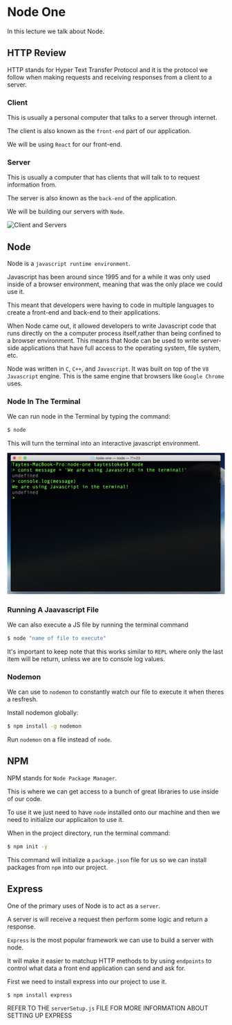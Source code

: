 # Node One

In this lecture we talk about Node.

## HTTP Review

HTTP stands for Hyper Text Transfer Protocol and it is the protocol we follow when making requests and receiving responses from a client to a server.

### Client 

This is usually a personal computer that talks to a server through internet.

The client is also known as the `front-end` part of our application.

We will be using `React` for our front-end.

### Server

This is usually a computer that has clients that will talk to to request information from.

The server is also known as the `back-end` of the application.

We will be building our servers with `Node`.

![Client and Servers](images/clienttoserver.png)

## Node

Node is a `javascript runtime environment`.

Javascript has been around since 1995 and for a while it was only used inside of a browser environment, meaning that was the only place we could use it.

This meant that developers were having to code in multiple languages to create a front-end and back-end to their applications.

When Node came out, it allowed developers to write Javascript code that runs directly on the a computer process itself,rather than being confined to a browser environment. This means that Node can be used to write server-side applications that have full access to the operating system, file system, etc.

Node was written in `C`, `C++`, and `Javascript`. It was built on top of the `V8 Javascript` engine. This is the same engine that browsers like `Google Chrome` uses.

### Node In The Terminal

We can run node in the Terminal by typing the command:

```bash
$ node
```

This will turn the terminal into an interactive javascript environment.

![node terminal](images/terminal.png)

### Running A Jaavascript File

We can also execute a JS file by running the terminal command

```bash
$ node "name of file to execute"
```

It's important to keep note that this works similar to `REPL` where only the last item will be return, unless we are to console log values.

### Nodemon

We can use to `nodemon` to constantly watch our file to execute it when theres a resfresh.

Install nodemon globally:

```bash
$ npm install -g nodemon
```

Run `nodemon` on a file instead of `node`.

## NPM

NPM stands for `Node Package Manager`.

This is where we can get access to a bunch of great libraries to use inside of our code.

To use it we just need to have `node` installed onto our machine and then we need to initialize our applicaiton to use it.

When in the project directory, run the terminal command:

```bash
$ npm init -y
```

This command will initialize a `package.json` file for us so we can install packages from `npm` into our project.

## Express

One of the primary uses of Node is to act as a `server`. 

A server is will receive a request then perform some logic and return a response.

`Express` is the most popular framework we can use to build a server with node.

It will make it easier to matchup HTTP methods to by using `endpoints` to control what data a front end application can send and ask for.

First we need to install express into our project to use it.

```bash
$ npm install express
```

REFER TO THE `serverSetup.js` FILE FOR MORE INFORMATION ABOUT SETTING UP EXPRESS